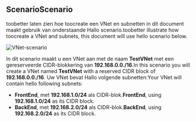 ## <a name="scenario"></a><span data-ttu-id="82ce1-101">Scenario</span><span class="sxs-lookup"><span data-stu-id="82ce1-101">Scenario</span></span>
<span data-ttu-id="82ce1-102">toobetter laten zien hoe toocreate een VNet en subnetten in dit document maakt gebruik van onderstaande Hallo scenario.</span><span class="sxs-lookup"><span data-stu-id="82ce1-102">toobetter illustrate how toocreate a VNet and subnets, this document will use hello scenario below.</span></span>

![VNet-scenario](./media/virtual-networks-create-vnet-scenario-include/vnet-scenario.png)

<span data-ttu-id="82ce1-104">In dit scenario maakt u een VNet aan met de naam **TestVNet** met een gereserveerde CIDR-blokkering van **192.168.0.0./16**.</span><span class="sxs-lookup"><span data-stu-id="82ce1-104">In this scenario you will create a VNet named **TestVNet** with a reserved CIDR block of **192.168.0.0./16**.</span></span> <span data-ttu-id="82ce1-105">Uw VNet bevat Hallo volgende subnetten:</span><span class="sxs-lookup"><span data-stu-id="82ce1-105">Your VNet will contain hello following subnets:</span></span> 

* <span data-ttu-id="82ce1-106">**FrontEnd**, met **192.168.1.0/24** als CIDR-blok.</span><span class="sxs-lookup"><span data-stu-id="82ce1-106">**FrontEnd**, using **192.168.1.0/24** as its CIDR block.</span></span>
* <span data-ttu-id="82ce1-107">**BackEnd**, met **192.168.2.0/24** als CIDR-blok.</span><span class="sxs-lookup"><span data-stu-id="82ce1-107">**BackEnd**, using **192.168.2.0/24** as its CIDR block.</span></span>

